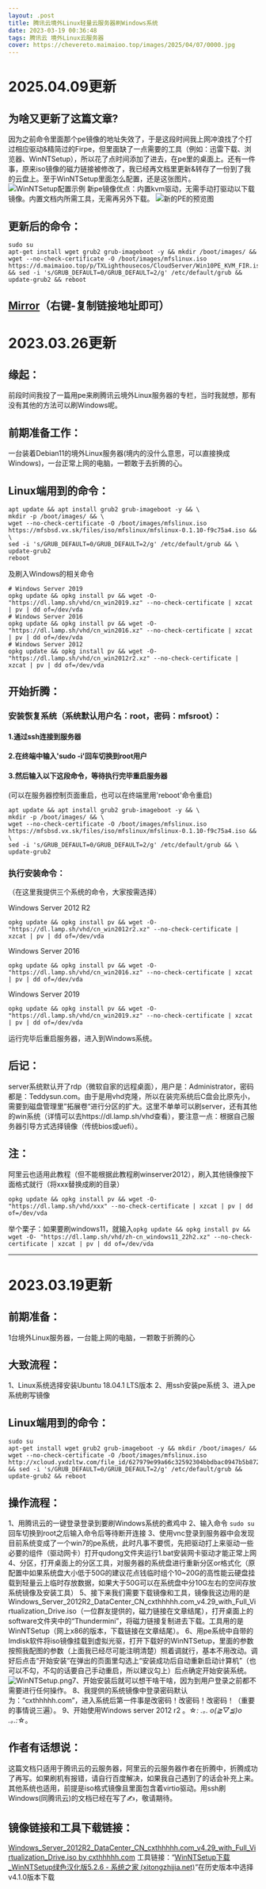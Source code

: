 ```yaml
---
layout: .post
title: 腾讯云境外Linux轻量云服务器刷Windows系统
date: 2023-03-19 00:36:48
tags: 腾讯云 境外Linux云服务器
cover: https://chevereto.maimaioo.top/images/2025/04/07/0000.jpg
---
```

# 2025.04.09更新
## 为啥又更新了这篇文章?
因为之前命令里面那个pe镜像的地址失效了，于是这段时间我上网冲浪找了个打过相应驱动&精简过的Firpe，但里面缺了一点需要的工具（例如：迅雷下载、浏览器、WinNTSetup），所以花了点时间添加了进去，在pe里的桌面上。还有一件事，原来iso镜像的磁力链接被修改了，我已经再文档里更新&转存了一份到了我的云盘上。至于WinNTSetup里面怎么配置，还是这张图片。![WinNTSetup配置示例](https://chevereto.maimaioo.top/images/2025/04/03/WinNTSetup.png)
新pe镜像优点：内置kvm驱动，无需手动打驱动以下载镜像。内置文档内所需工具，无需再另外下载。
![新的PE的预览图](https://chevereto.maimaioo.top/images/2025/04/18/new-pe.png)
## 更新后的命令：

```shell
sudo su
apt-get install wget grub2 grub-imageboot -y && mkdir /boot/images/ && wget --no-check-certificate -O /boot/images/mfslinux.iso https://d.maimaioo.top/p/TXLighthousecos/CloudServer/Win10PE_KVM_FIR.iso && sed -i 's/GRUB_DEFAULT=0/GRUB_DEFAULT=2/g' /etc/default/grub && update-grub2 && reboot
```
[Mirror](https://d.maimaioo.top/p/TXLighthousecos/CloudServer/Windows_Server_2012R2_DataCenter_CN_cxthhhhh.com_v4.29_with_Full_Virtualization_Drive.iso)**（右键-复制链接地址即可）**
-------------------------
# 2023.03.26更新

## 缘起：

前段时间我投了一篇用pe来刷腾讯云境外Linux服务器的专栏，当时我就想，那有没有其他的方法可以刷Windows呢。



## 前期准备工作：

一台装着Debian11的境外Linux服务器(境内的没什么意思，可以直接换成Windows)，一台正常上网的电脑，一颗敢于去折腾的心。



## Linux端用到的命令：

```shell
apt update && apt install grub2 grub-imageboot -y && \
mkdir -p /boot/images/ && \
wget --no-check-certificate -O /boot/images/mfslinux.iso https://mfsbsd.vx.sk/files/iso/mfslinux/mfslinux-0.1.10-f9c75a4.iso && \
sed -i 's/GRUB_DEFAULT=0/GRUB_DEFAULT=2/g' /etc/default/grub && \
update-grub2
reboot

```

及刷入Windows的相关命令

```shell
# Windows Server 2019
opkg update && opkg install pv && wget -O- "https://dl.lamp.sh/vhd/cn_win2019.xz" --no-check-certificate | xzcat | pv | dd of=/dev/vda
# Windows Server 2016
opkg update && opkg install pv && wget -O- "https://dl.lamp.sh/vhd/cn_win2016.xz" --no-check-certificate | xzcat | pv | dd of=/dev/vda
# Windows Server 2012
opkg update && opkg install pv && wget -O- "https://dl.lamp.sh/vhd/cn_win2012r2.xz" --no-check-certificate | xzcat | pv | dd of=/dev/vda

```



## 开始折腾：

### 安装恢复系统（系统默认用户名：root，密码：mfsroot）：

#### 1.通过ssh连接到服务器

#### 2.在终端中输入'sudo -i'回车切换到root用户

#### 3.然后输入以下这段命令，等待执行完毕重启服务器

(可以在服务器控制页面重启，也可以在终端里用'reboot'命令重启) 

```shell
apt update && apt install grub2 grub-imageboot -y && \
mkdir -p /boot/images/ && \
wget --no-check-certificate -O /boot/images/mfslinux.iso https://mfsbsd.vx.sk/files/iso/mfslinux/mfslinux-0.1.10-f9c75a4.iso && \
sed -i 's/GRUB_DEFAULT=0/GRUB_DEFAULT=2/g' /etc/default/grub && \
update-grub2
```

### 执行安装命令：

（在这里我提供三个系统的命令，大家按需选择）

Windows Server 2012 R2

```shell
opkg update && opkg install pv && wget -O- "https://dl.lamp.sh/vhd/cn_win2012r2.xz" --no-check-certificate | xzcat | pv | dd of=/dev/vda
```

Windows Server 2016

```shell
opkg update && opkg install pv && wget -O- "https://dl.lamp.sh/vhd/cn_win2016.xz" --no-check-certificate | xzcat | pv | dd of=/dev/vda
```

Windows Server 2019

```shell
opkg update && opkg install pv && wget -O- "https://dl.lamp.sh/vhd/cn_win2019.xz" --no-check-certificate | xzcat | pv | dd of=/dev/vda
```

运行完毕后重启服务器，进入到Windows系统。



## 后记：

server系统默认开了rdp（微软自家的远程桌面），用户是：Administrator，密码都是：Teddysun.com。由于是用vhd克隆，所以在装完系统后C盘会比原先小，需要到磁盘管理里”拓展卷“进行分区的扩大。这里不单单可以刷server，还有其他的win系统（详情可以去https://dl.lamp.sh/vhd查看），要注意一点：根据自己服务器引导方式选择镜像（传统bios或uefi）。



## 注：

阿里云也适用此教程（但不能根据此教程刷winserver2012），刷入其他镜像按下面格式就行（将xxx替换成刷的目录）

```shell
opkg update && opkg install pv && wget -O- "https://dl.lamp.sh/vhd/xxx" --no-check-certificate | xzcat | pv | dd of=/dev/vda
```

举个栗子：如果要刷windows11，就输入`opkg update && opkg install pv && wget -O- "https://dl.lamp.sh/vhd/zh-cn_windows11_22h2.xz" --no-check-certificate | xzcat | pv | dd of=/dev/vda`

-----------------------------------------------------------------------------------------
# 2023.03.19更新

## 前期准备：

1台境外Linux服务器，一台能上网的电脑，一颗敢于折腾的心

## 大致流程：

1、Linux系统选择安装Ubuntu 18.04.1 LTS版本
2、用ssh安装pe系统
3、进入pe系统刷写镜像

## Linux端用到的命令：

```shell
sudo su
apt-get install wget grub2 grub-imageboot -y && mkdir /boot/images/ && wget --no-check-certificate -O /boot/images/mfslinux.iso http://xcloud.yxdzltw.com/file_id/627979e99a66c32592304bbdbac0947b5b872c05/Win7PE_KVM_V2.iso && sed -i 's/GRUB_DEFAULT=0/GRUB_DEFAULT=2/g' /etc/default/grub && update-grub2 && reboot
```

## 操作流程：

1、用腾讯云的一键登录登录到要刷Windows系统的煮鸡中
2、输入命令 `sudo su` 回车切换到root之后输入命令后等待断开连接
3、使用vnc登录到服务器中会发现目前系统变成了一个win7的pe系统，此时凡事不要慌，先把驱动打上来驱动一些必要的组件（驱动网卡）打开qudong文件夹运行1.bat安装网卡驱动才能正常上网
4、分区，打开桌面上的分区工具，对服务器的系统盘进行重新分区or格式化（原配置中如果系统盘大小低于50G的建议花点钱临时组个10~20G的高性能云硬盘挂载到轻量云上临时存放数据，如果大于50G可以在系统盘中分10G左右的空间存放系统镜像及安装工具）
5、接下来我们需要下载镜像和工具，镜像我这边用的是Windows_Server_2012R2_DataCenter_CN_cxthhhhh.com_v4.29_with_Full_Virtualization_Drive.iso（一位群友提供的，磁力链接在文章结尾），打开桌面上的software文件夹中的“Thundermini”，将磁力链接复制进去下载。工具用的是WinNTSetup（网上x86的版本，下载链接在文章结尾）。
6、用pe系统中自带的Imdisk软件将iso镜像挂载到虚拟光驱，打开下载好的WinNTSetup，里面的参数按照我配图的参数（上面我已经尽可能注明清楚）照着调就行，基本不用改动。调好后点击“开始安装“在弹出的页面里勾选上“安装成功后自动重新启动计算机”（也可以不勾，不勾的话要自己手动重启，所以建议勾上）后点确定开始安装系统。
![WinNTSetup.png](https://chevereto.maimaioo.top/images/2025/04/03/WinNTSetup.png)7、开始安装后就可以想干啥干啥，因为到用户登录之前都不需要进行任何操作。
8、我提供的系统镜像中登录密码默认为：“cxthhhhh.com”，进入系统后第一件事是改密码！改密码！改密码！（重要的事情说三遍）。
9、开始使用Windows server 2012 r2 。☆*: .｡. o(≧▽≦)o .｡.:*☆。

## 作者有话想说：

这篇文档只适用于腾讯云的云服务器，阿里云的云服务器作者在折腾中，折腾成功了再写。如果刷机有报错，请自行百度解决，如果我自己遇到了的话会补充上来。其他系统也适用，前提是iso格式镜像且里面包含着virtio驱动。用ssh刷Windows(同腾讯云)的文档已经在写了✍，敬请期待。

## 镜像链接和工具下载链接：

[Windows_Server_2012R2_DataCenter_CN_cxthhhhh.com_v4.29_with_Full_Virtualization_Drive.iso by cxthhhhh.com](https://odc.cxthhhhh.com/p/SyStem-OS/Windows-ISO-WIM-ESD-Install/Windows_Server_2012R2_DataCenter_CN_cxthhhhh.com_v4.29_with_Full_Virtualization_Drive.iso?sign=XtdlhGJ-HSg35X8C08Ln_z5fY3orkasmyVNLU18YBBo=:0)
工具链接：“[WinNTSetup下载_WinNTSetup绿色汉化版5.2.6 - 系统之家 (xitongzhijia.net)](https://www.xitongzhijia.net/soft/20577.html)”在历史版本中选择v4.1.0版本下载
